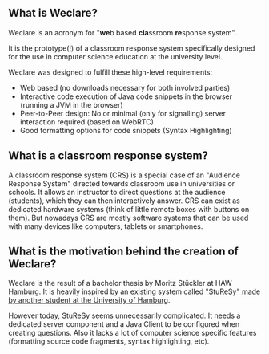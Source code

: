 ## What is Weclare?

Weclare is an acronym for "**we**b based **cla**ssroom **re**sponse system".  

It is the prototype(!) of a classroom response system specifically designed for the use in computer science education at the university level. 

Weclare was designed to fulfill these high-level requirements:

- Web based (no downloads necessary for both involved parties)
- Interactive code execution of Java code snippets in the browser (running a JVM in the browser)
- Peer-to-Peer design: No or minimal (only for signalling) server interaction required (based on WebRTC)
- Good formatting options for code snippets (Syntax Highlighting)

## What is a classroom response system?

A classroom response system (CRS) is a special case of an "Audience Response System" directed towards classroom use in universities or schools. It allows an instructor to direct questions at the audience (students), which they can then interactively answer. CRS can exist as dedicated hardware systems (think of little remote boxes with buttons on them). But nowadays CRS are mostly software systems that can be used with many devices like computers, tablets or smartphones.

## What is the motivation behind the creation of Weclare?

Weclare is the result of a bachelor thesis by Moritz Stückler at HAW Hamburg. It is heavily inspired by an existing system called ["StuReSy" made by another student at the University of Hamburg](https://github.com/sturesy).

However today, StuReSy seems unnecessarily complicated. It needs a dedicated server component and a Java Client to be configured when creating questions. Also it lacks a lot of computer science specific features (formatting source code fragments, syntax highlighting, etc).
